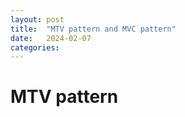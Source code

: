 ```yaml
---
layout: post
title:  "MTV pattern and MVC pattern"
date:   2024-02-07
categories:
---
```


# MTV pattern
